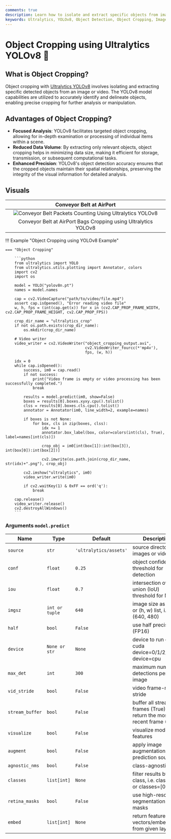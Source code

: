 ```yaml
---
comments: true
description: Learn how to isolate and extract specific objects from images and videos using YOLOv8 object cropping.
keywords: Ultralytics, YOLOv8, Object Detection, Object Cropping, Image Analysis, Video Processing, Data Extraction, Python
---
```


# Object Cropping using Ultralytics YOLOv8 🚀

## What is Object Cropping?

Object cropping with [Ultralytics YOLOv8](https://github.com/ultralytics/ultralytics/) involves isolating and extracting specific detected objects from an image or video. The YOLOv8 model capabilities are utilized to accurately identify and delineate objects, enabling precise cropping for further analysis or manipulation.

## Advantages of Object Cropping?

- **Focused Analysis**: YOLOv8 facilitates targeted object cropping, allowing for in-depth examination or processing of individual items within a scene.
- **Reduced Data Volume**: By extracting only relevant objects, object cropping helps in minimizing data size, making it efficient for storage, transmission, or subsequent computational tasks.
- **Enhanced Precision**: YOLOv8's object detection accuracy ensures that the cropped objects maintain their spatial relationships, preserving the integrity of the visual information for detailed analysis.


## Visuals

|                                                                    Conveyor Belt at AirPort                                                                     |                                                                                                                         
|:---------------------------------------------------------------------------------------------------------------------------------------------------------------:|
| ![Conveyor Belt Packets Counting Using Ultralytics YOLOv8](https://github.com/RizwanMunawar/RizwanMunawar/assets/62513924/b41d2620-0a3b-487d-b3e7-5c8568702a96) | ![Fish Counting in Sea using Ultralytics YOLOv8](https://github.com/RizwanMunawar/ultralytics/assets/62513924/c60d047b-3837-435f-8d29-bb9fc95d2191) |
|                                                 Conveyor Belt at AirPort Bags Cropping using Ultralytics YOLOv8                                                 |                                                                                                       


!!! Example "Object Cropping using YOLOv8 Example"

    === "Object Cropping"

        ```python
        from ultralytics import YOLO
        from ultralytics.utils.plotting import Annotator, colors
        import cv2
        import os

        model = YOLO("yolov8n.pt")
        names = model.names

        cap = cv2.VideoCapture("path/to/video/file.mp4")
        assert cap.isOpened(), "Error reading video file"
        w, h, fps = (int(cap.get(x)) for x in (cv2.CAP_PROP_FRAME_WIDTH, cv2.CAP_PROP_FRAME_HEIGHT, cv2.CAP_PROP_FPS))

        crop_dir_name = "ultralytics_crop"
        if not os.path.exists(crop_dir_name):
            os.mkdir(crop_dir_name)

        # Video writer
        video_writer = cv2.VideoWriter("object_cropping_output.avi",
                                       cv2.VideoWriter_fourcc(*'mp4v'),
                                       fps, (w, h))

        idx = 0
        while cap.isOpened():
            success, im0 = cap.read()
            if not success:
                print("Video frame is empty or video processing has been successfully completed.")
                break

            results = model.predict(im0, show=False)
            boxes = results[0].boxes.xyxy.cpu().tolist()
            clss = results[0].boxes.cls.cpu().tolist()
            annotator = Annotator(im0, line_width=2, example=names)

            if boxes is not None:
                for box, cls in zip(boxes, clss):
                    idx += 1
                    annotator.box_label(box, color=colors(int(cls), True), label=names[int(cls)])

                    crop_obj = im0[int(box[1]):int(box[3]), int(box[0]):int(box[2])]

                    cv2.imwrite(os.path.join(crop_dir_name, str(idx)+".png"), crop_obj)

            cv2.imshow("ultralytics", im0)
            video_writer.write(im0)

            if cv2.waitKey(1) & 0xFF == ord('q'):
                break

        cap.release()
        video_writer.release()
        cv2.destroyAllWindows()
        ```

### Arguments `model.predict`

| Name            | Type           | Default                | Description                                                                |
|-----------------|----------------|------------------------|----------------------------------------------------------------------------|
| `source`        | `str`          | `'ultralytics/assets'` | source directory for images or videos                                      |
| `conf`          | `float`        | `0.25`                 | object confidence threshold for detection                                  |
| `iou`           | `float`        | `0.7`                  | intersection over union (IoU) threshold for NMS                            |
| `imgsz`         | `int or tuple` | `640`                  | image size as scalar or (h, w) list, i.e. (640, 480)                       |
| `half`          | `bool`         | `False`                | use half precision (FP16)                                                  |
| `device`        | `None or str`  | `None`                 | device to run on, i.e. cuda device=0/1/2/3 or device=cpu                   |
| `max_det`       | `int`          | `300`                  | maximum number of detections per image                                     |
| `vid_stride`    | `bool`         | `False`                | video frame-rate stride                                                    |
| `stream_buffer` | `bool`         | `False`                | buffer all streaming frames (True) or return the most recent frame (False) |
| `visualize`     | `bool`         | `False`                | visualize model features                                                   |
| `augment`       | `bool`         | `False`                | apply image augmentation to prediction sources                             |
| `agnostic_nms`  | `bool`         | `False`                | class-agnostic NMS                                                         |
| `classes`       | `list[int]`    | `None`                 | filter results by class, i.e. classes=0, or classes=[0,2,3]                |
| `retina_masks`  | `bool`         | `False`                | use high-resolution segmentation masks                                     |
| `embed`         | `list[int]`    | `None`                 | return feature vectors/embeddings from given layers                        |
